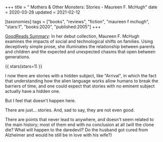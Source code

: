 +++
title = " Mothers & Other Monsters: Stories - Maureen F. McHugh"
date = 2020-03-28
updated = 2021-02-12

[taxonomies]
tags = ["books", "reviews", "fiction", "maureen f mchugh", "stars:1",
"books:2020", "published:2005"]
+++

[GoodReads Summary](https://www.goodreads.com/book/show/8157780-mothers-other-monsters):
In her debut collection, Maureen F. McHugh examines the impacts of social and
technological shifts on families. Using deceptively simple prose, she
illuminates the relationship between parents and children and the expected and
unexpected chasms that open between generations.

<!-- more -->

{{ stars(stars=1) }}

I now there are stories with a hidden subject, like "Arrival", in which the
fact that understanding how the alien language works allow humans to break the
barriers of time, and one could expect that stories with no eminent subject
actually have a hidden one.

But I feel that doesn't happen here.

There are just... stories. And, sad to say, they are not even good.

There are points that never lead to anywhere, and doesn't seem related to the
main history; most of them end with no conclusion at all (will the clone die?
What will happen to the daredevil? Do the husband got cured from Alzheimer and
would he still be in love with his wife?)
